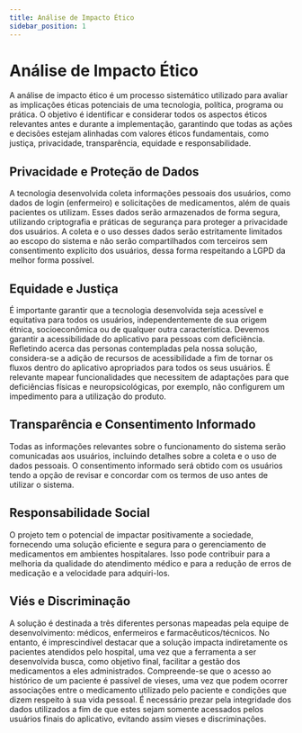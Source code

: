 ```yaml
---
title: Análise de Impacto Ético
sidebar_position: 1
---
```


# Análise de Impacto Ético

A análise de impacto ético é um processo sistemático utilizado para avaliar as implicações éticas potenciais de uma tecnologia, política, programa ou prática. O objetivo é identificar e considerar todos os aspectos éticos relevantes antes e durante a implementação, garantindo que todas as ações e decisões estejam alinhadas com valores éticos fundamentais, como justiça, privacidade, transparência, equidade e responsabilidade.

## Privacidade e Proteção de Dados

A tecnologia desenvolvida coleta informações pessoais dos usuários, como dados de login (enfermeiro) e solicitações de medicamentos, além de quais pacientes os utilizam. Esses dados serão armazenados de forma segura, utilizando criptografia e práticas de segurança para proteger a privacidade dos usuários. A coleta e o uso desses dados serão estritamente limitados ao escopo do sistema e não serão compartilhados com terceiros sem consentimento explícito dos usuários, dessa forma respeitando a LGPD da melhor forma possível.

## Equidade e Justiça

É importante garantir que a tecnologia desenvolvida seja acessível e equitativa para todos os usuários, independentemente de sua origem étnica, socioeconômica ou de qualquer outra característica. Devemos garantir a acessibilidade do aplicativo para pessoas com deficiência. Refletindo acerca das personas contempladas pela nossa solução, considera-se a adição de recursos de acessibilidade a fim de tornar os fluxos dentro do aplicativo apropriados para todos os seus usuários. É relevante mapear funcionalidades que necessitem de adaptações para que deficiências físicas e neuropsicológicas, por exemplo, não configurem um impedimento para a utilização do produto.

## Transparência e Consentimento Informado

Todas as informações relevantes sobre o funcionamento do sistema serão comunicadas aos usuários, incluindo detalhes sobre a coleta e o uso de dados pessoais. O consentimento informado será obtido com os usuários tendo a opção de revisar e concordar com os termos de uso antes de utilizar o sistema.

## Responsabilidade Social

O projeto tem o potencial de impactar positivamente a sociedade, fornecendo uma solução eficiente e segura para o gerenciamento de medicamentos em ambientes hospitalares. Isso pode contribuir para a melhoria da qualidade do atendimento médico e para a redução de erros de medicação e a velocidade para adquiri-los.

## Viés e Discriminação

A solução é destinada a três diferentes personas mapeadas pela equipe de desenvolvimento: médicos, enfermeiros e farmacêuticos/técnicos. No entanto, é imprescindível destacar que a solução impacta indiretamente os pacientes atendidos pelo hospital, uma vez que a ferramenta a ser desenvolvida busca, como objetivo final, facilitar a gestão dos medicamentos a eles administrados. Compreende-se que o acesso ao histórico de um paciente é passível de vieses, uma vez que podem ocorrer associações entre o medicamento utilizado pelo paciente e condições que dizem respeito à sua vida pessoal. É necessário prezar pela integridade dos dados utilizados a fim de que estes sejam somente acessados pelos usuários finais do aplicativo, evitando assim vieses e discriminações.
